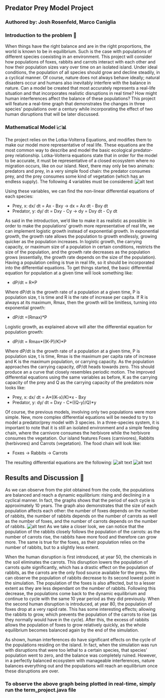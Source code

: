 
## Predator Prey Model Project 
### Authored by: Josh Rosenfeld, Marco Caniglia 

### Introduction to the problem 📑
When things have the right balance and are in the right proportions, the world is known
to be in equilibrium. Such is the case with populations of different species coexisting in an
environment. This project will consider how populations of foxes,
rabbits and carrots interact with each other and how their population sizes vary over time on an
isolated island. Under ideal conditions, the population of all species should grow and decline
steadily, in a cyclical manner. Of course, nature does not always behave ideally; natural disasters
occur and humans also inevitably interfere with the balance in nature. Can a model be created
that most accurately represents a real-life situation and that incorporates realistic disruptions in
real time? How might human interferences affect the balance of these populations? This project
will feature a real-time graph that demonstrates the changes in three species’ populations over a
century while incorporating the effect of two human disruptions that will be later discussed.

### Mathematical Model 📈📊
The project relies on the Lotka-Volterra Equations, and modifies them to make our model
more representative of real life. These equations are the most common way to describe and
model the basic ecological predator-prey relationship. Lotka-Volterra equations state that in
order for the model to be accurate, it must be representative of a closed ecosystem where no
migration occurs, like on our island. Next, there may only be two animals: predators and prey, in
a very simple food chain: the predator consumes prey, and the prey consumes some kind of
vegetation (which has an endless supply). The following 4 variables must be considered:
![alt text](https://user-images.githubusercontent.com/50206147/102924257-35324180-445f-11eb-8d76-1ef6f1f917fd.jpg)

Using these variables, we can find the non-linear differential equations of each species:
* Prey, x: dx/ dt = Ax - Bxy → dx = Ax dt - Bxy dt
* Predator, y: dy/ dt = Dxy - Cy → dy = Dxy dt - Cy dt

As said in the introduction, we’d like to make it as realistic as possible: in order to make
the populations’ growth more representative of real life, we can implement logistic growth
instead of exponential growth. In exponential growth, the growth rate allows the population to
growth endlessly, growing quicker as the population increases. In logistic growth, the carrying
capacity, or maximum size of a population in certain conditions, restricts the size of the
population, and the growth rate decreases as the population grows (essentially, the growth rate
depends on the size of the population). Having a population ceiling is true in real life, so it
should be incorporated into the differential equations. To get things started, the basic differential
equation for population at a given time will look something like:
* dP/dt = R*P

Where dP/dt is the growth rate of a population at a given time, P is population size, t is
time and R is the rate of increase per capita. If R is always at its maximum, Rmax, then the
growth will be limitless, turning into exponential growth:
* dP/dt =(Rmax)*P

Logistic growth, as explained above will alter the differential equation for population growth:
* dP/dt = Rmax*((K-P)/K)*P

Where dP/dt is the growth rate of a population at a given time, P is population size, t is
time, Rmax is the maximum per capita rate of increase and K is the maximum population, or
carrying capacity. As the population approaches the carrying capacity, dP/dt heads towards zero.
This should produce an a curve that closely resembles periodic motion. The improved
differential equations using the same variables as before, K as the carrying capacity of the prey
and Q as the carrying capacity of the predators now looks like:
* Prey, x: dx/ dt = A*((K-x)/K)*x - Bxy
* Predator, y: dy/ dt = Dxy - C*((Q-y)/Q)*y

Of course, the previous models, involving only two populations were more simple. New,
more complex differential equations will be needed to try to model a predator/prey model with 3
species. In a three-species system, it is important to note that it is still an isolated environment
and a simple feeding chain, where the carnivore consumes the herbivore while the herbivore
consumes the vegetation. Our island features Foxes (carnivores), Rabbits (herbivores) and
Carrots (vegetation). The food chain will look like:
* Foxes → Rabbits → Carrots

The resulting differential equations are the following: 
![alt text](https://user-images.githubusercontent.com/50206147/102924315-4d09c580-445f-11eb-945e-f1436d937048.png)
![alt text](https://user-images.githubusercontent.com/50206147/102924334-55620080-445f-11eb-9c4f-bfc49f119f4a.png)

## Results and Discussion 🎯
As we can observe from the plot obtained from the code, the populations are balanced
and reach a dynamic equilibrium: rising and declining in a cyclical manner. In fact, the graphs
shows that the period of each cycle is approximately 10 years. The graph also demonstrates that
the size of each population affects each other: the number of foxes depends on the number of
rabbits, the number of rabbits depends on the number of carrots as well as the number of foxes,
and the number of carrots depends on the number of rabbits.
![alt text](https://user-images.githubusercontent.com/50206147/102924347-5eeb6880-445f-11eb-9726-dd66358b1515.png)
As we take a closer look, we can notice that the population of the rabbits closely follows
the population of the carrots: as the number of carrots rise, the rabbits have more food and
therefore can grow more. The same is true for the foxes, as their population relies on the number
of rabbits, but to a slightly less extent.

When the human disruption is first introduced, at year 50, the chemicals in the soil
eliminates the carrots. This disruption lowers the population of carrots quite significantly, which
has a drastic effect on the population of rabbits, as the carrots are the only food source available
for the preys. We can observe the population of rabbits decrease to its second lowest point in the
simulation. The population of the foxes is also affected, but to a lesser extent as they are less
dependant on the number of rabbits. Following this decrease, the populations come back to the
dynamic equilibrium and continue to cycle with the same 10 year period as they did previously.
When the second human disruption is introduced, at year 80, the population of foxes drop
at a very rapid rate. This has some interesting effects; allowing the rabbits to grow, which
prevents the population of the carrots to rise (as they normally would have in the cycle). After
this, the excess of rabbits allows the population of foxes to grow relatively quickly, as the whole
equilibrium becomes balanced again by the end of the simulation.

As shown, human interferences do have significant effects on the cycle of the populations
residing on the island. In fact, when the simulation was run with disruptions that were too lethal
to a certain species, that species’ population went to zero, and the balance was completely
ruined. However, in a perfectly balanced ecosystem with manageable interferences, nature
balances everything out and the populations will reach an equilibrium once these disruptions are
over.

### To observe the above graph being plotted in real-time, simply run the term_project.java file
